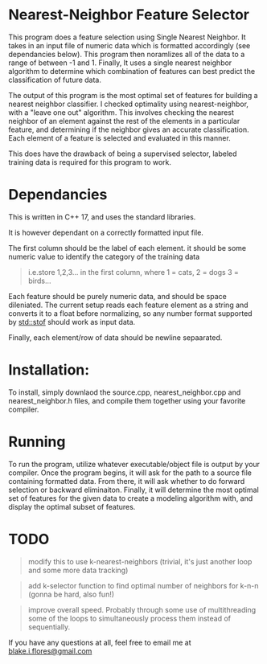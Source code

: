 # Nearest-Neighbor Feature Selector
This program does a feature selection using Single Nearest Neighbor. It takes in an input file of numeric data which is formatted accordingly (see dependancies below). This program then noramlizes all of the data to a range of between -1 and 1. Finally, It uses a single nearest neighbor algorithm to determine which combination of features can best predict the classification of future data.

The output of this program is the most optimal set of features for building a nearest neighbor classifier. I checked optimality using nearest-neighbor, with a "leave one out" algorithm. This involves checking the nearest neighbor of an element against the rest of the elements in a particular feature, and determining if the neighbor gives an accurate classification. Each element of a feature is selected and evaluated in this manner.  


This does have the drawback of being a supervised selector, labeled training data is required for this program to work.

# Dependancies

This is written in C++ 17, and uses the standard libraries. 

It is however dependant on a correctly formatted input file. 

The first column should be the label of each element. it should be some numeric value to identify the category of the training data

>i.e.store 1,2,3... in the first column, where 1 = cats, 2 = dogs 3 = birds...

Each feature should be purely numeric data, and should be space dileniated. The current setup reads each feature element as a string and converts it to a float before normalizing, so any number format supported by [std::stof](http://www.cplusplus.com/reference/string/stof/) should work as input data.

Finally, each element/row of data should be newline sepaarated.

# Installation:

To install, simply downlaod the source.cpp, nearest_neighbor.cpp and nearest_neighbor.h files, and compile them together using your
favorite compiler.

# Running

To run the program, utilize whatever executable/object file is output by your compiler. Once the program begins, it will ask for the path
to a source file containing formatted data. From there, it will ask whether to do forward selection or backward eliminaiton. Finally, it will
determine the most optimal set of features for the given data to create a modeling algorithm with, and display the optimal subset of features.


# TODO

>modify this to use k-nearest-neighbors (trivial, it's just another loop and some more data tracking)

>add k-selector function to find optimal number of neighbors for k-n-n (gonna be hard, also fun!)

>improve overall speed. Probably through some use of multithreading some of the loops to simultaneously process them instead of sequentially.


If you have any questions at all, feel free to email me at blake.i.flores@gmail.com
